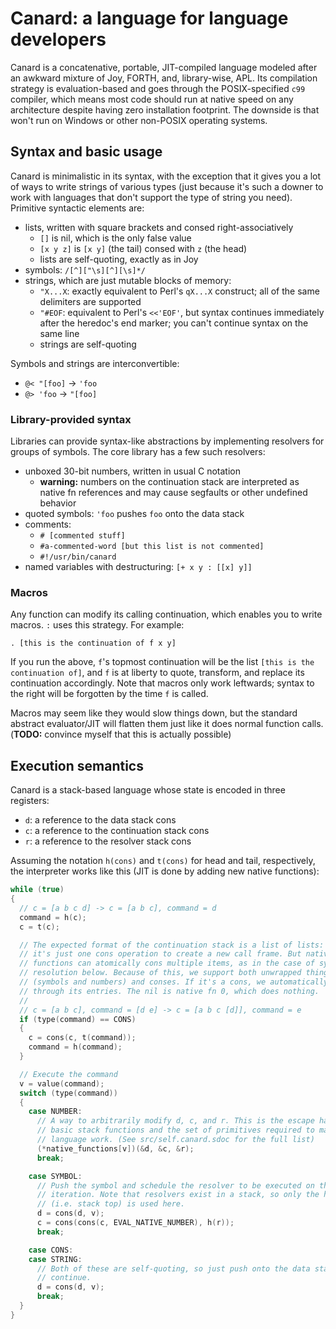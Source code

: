 # Canard: a language for language developers
Canard is a concatenative, portable, JIT-compiled language modeled after an
awkward mixture of Joy, FORTH, and, library-wise, APL. Its compilation strategy
is evaluation-based and goes through the POSIX-specified `c99` compiler, which
means most code should run at native speed on any architecture despite having
zero installation footprint. The downside is that won't run on Windows or other
non-POSIX operating systems.

## Syntax and basic usage
Canard is minimalistic in its syntax, with the exception that it gives you a
lot of ways to write strings of various types (just because it's such a downer
to work with languages that don't support the type of string you need).
Primitive syntactic elements are:

- lists, written with square brackets and consed right-associatively
    - `[]` is nil, which is the only false value
    - `[x y z]` is `[x y]` (the tail) consed with `z` (the head)
    - lists are self-quoting, exactly as in Joy
- symbols: `/[^]["\s][^][\s]*/`
- strings, which are just mutable blocks of memory:
    - `"X...X`: exactly equivalent to Perl's `qX...X` construct; all of the
      same delimiters are supported
    - `"#EOF`: equivalent to Perl's `<<'EOF'`, but syntax continues immediately
      after the heredoc's end marker; you can't continue syntax on the same
      line
    - strings are self-quoting

Symbols and strings are interconvertible:

- `@< "[foo]` -> `'foo`
- `@> 'foo` -> `"[foo]`

### Library-provided syntax
Libraries can provide syntax-like abstractions by implementing resolvers for
groups of symbols. The core library has a few such resolvers:

- unboxed 30-bit numbers, written in usual C notation
    - **warning:** numbers on the continuation stack are interpreted as native
      fn references and may cause segfaults or other undefined behavior
- quoted symbols: `'foo` pushes `foo` onto the data stack
- comments:
    - `# [commented stuff]`
    - `#a-commented-word [but this list is not commented]`
    - `#!/usr/bin/canard`
- named variables with destructuring: `[+ x y : [[x] y]]`

### Macros
Any function can modify its calling continuation, which enables you to write
macros. `:` uses this strategy. For example:

```
. [this is the continuation of f x y]
```

If you run the above, `f`'s topmost continuation will be the list `[this is the
continuation of]`, and `f` is at liberty to quote, transform, and replace its
continuation accordingly. Note that macros only work leftwards; syntax to the
right will be forgotten by the time `f` is called.

Macros may seem like they would slow things down, but the standard abstract
evaluator/JIT will flatten them just like it does normal function calls.
(**TODO:** convince myself that this is actually possible)

## Execution semantics
Canard is a stack-based language whose state is encoded in three registers:

- `d`: a reference to the data stack cons
- `c`: a reference to the continuation stack cons
- `r`: a reference to the resolver stack cons

Assuming the notation `h(cons)` and `t(cons)` for head and tail, respectively,
the interpreter works like this (JIT is done by adding new native functions):

```c
while (true)
{
  // c = [a b c d] -> c = [a b c], command = d
  command = h(c);
  c = t(c);

  // The expected format of the continuation stack is a list of lists: then
  // it's just one cons operation to create a new call frame. But native
  // functions can atomically cons multiple items, as in the case of symbol
  // resolution below. Because of this, we support both unwrapped things
  // (symbols and numbers) and conses. If it's a cons, we automatically go
  // through its entries. The nil is native fn 0, which does nothing.
  //
  // c = [a b c], command = [d e] -> c = [a b c [d]], command = e
  if (type(command) == CONS)
  {
    c = cons(c, t(command));
    command = h(command);
  }

  // Execute the command
  v = value(command);
  switch (type(command))
  {
    case NUMBER:
      // A way to arbitrarily modify d, c, and r. This is the escape hatch for
      // basic stack functions and the set of primitives required to make the
      // language work. (See src/self.canard.sdoc for the full list)
      (*native_functions[v])(&d, &c, &r);
      break;

    case SYMBOL:
      // Push the symbol and schedule the resolver to be executed on the next
      // iteration. Note that resolvers exist in a stack, so only the head
      // (i.e. stack top) is used here.
      d = cons(d, v);
      c = cons(cons(c, EVAL_NATIVE_NUMBER), h(r));
      break;

    case CONS:
    case STRING:
      // Both of these are self-quoting, so just push onto the data stack and
      // continue.
      d = cons(d, v);
      break;
  }
}
```
